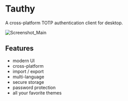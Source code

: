 # Tauthy

A cross-platform TOTP authentication client for desktop.

![Screenshot_Main](https://user-images.githubusercontent.com/8538369/151456576-0d5988e5-ef1d-43d0-a663-4a7989a8093c.png)

## Features
- modern UI
- cross-platform
- import / export
- multi-language
- secure storage
- password protection
- all your favorite themes
